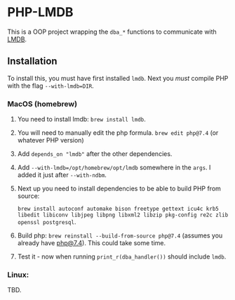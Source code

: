 # PHP-LMDB
This is a OOP project wrapping the `dba_*` functions to communicate with [LMDB](http://www.lmdb.tech/doc/index.html).

## Installation
To install this, you must have first installed `lmdb`. Next you *must* compile PHP with the flag `--with-lmdb=DIR`.

### MacOS (homebrew)
1) You need to install lmdb: `brew install lmdb`.
2) You will need to manually edit the php formula. `brew edit php@7.4` (or whatever PHP version)
3) Add `depends_on "lmdb"` after the other dependencies.
4) Add `--with-lmdb=/opt/homebrew/opt/lmdb` somewhere in the `args`. I added it just after `--with-ndbm`.
5) Next up you need to install dependencies to be able to build PHP from source:

    `brew install autoconf automake bison freetype gettext icu4c krb5 libedit libiconv libjpeg libpng libxml2 libzip pkg-config re2c zlib openssl postgresql`.

6) Build php: `brew reinstall --build-from-source php@7.4` (assumes you already have php@7.4). This could take some time.
7. Test it - now when running `print_r(dba_handler())` should include `lmdb`.

### Linux:

TBD.
